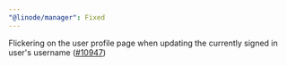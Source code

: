 ```yaml
---
"@linode/manager": Fixed
---
```


Flickering on the user profile page when updating the currently signed in user's username ([#10947](https://github.com/linode/manager/pull/10947))
